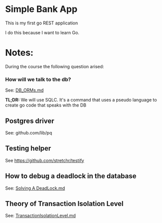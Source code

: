 # Simple Bank App

This is my first go REST application


I do this because I want to learn Go.

# Notes:

During the course the following question arised:

### How will we talk to the db?
See: [DB_ORMs.md](docs%2FDB_ORMs.md)

**TL;DR:** We will use SQLC. It's a command that uses a pseudo language 
to create go code that speaks with the DB

## Postgres driver
See: github.com/lib/pq

## Testing helper
See https://github.com/stretchr/testify

## How to debug a deadlock in the database
See: [Solving A DeadLock.md](docs%2FSolvingADeadLock.md)

## Theory of Transaction Isolation Level
See: [TransactionIsolationLevel.md](docs%2FTransactionIsolationLevel.md)
